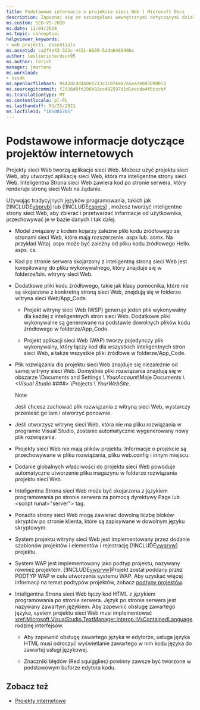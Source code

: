 ```yaml
---
title: Podstawowe informacje o projekcie sieci Web | Microsoft Docs
description: Zapoznaj się ze szczegółami wewnętrznymi dotyczącymi działania projektów sieci Web w programie Visual Studio.
ms.custom: SEO-VS-2020
ms.date: 11/04/2016
ms.topic: conceptual
helpviewer_keywords:
- web projects, essentials
ms.assetid: ca2f4e43-322c-4431-8680-52da846940bc
author: leslierichardson95
ms.author: lerich
manager: jmartens
ms.workload:
- vssdk
ms.openlocfilehash: 9442dcdd460e1213c3c07ee87a5ea2e0d7099072
ms.sourcegitcommit: f2916d8fd296b92cc402597d1d1eecda4f6cccbf
ms.translationtype: MT
ms.contentlocale: pl-PL
ms.lasthandoff: 03/25/2021
ms.locfileid: "105085705"
---
```

# <a name="web-project-essentials"></a>Podstawowe informacje dotyczące projektów internetowych
Projekty sieci Web tworzą aplikacje sieci Web. Możesz użyć projektu sieci Web, aby utworzyć aplikację sieci Web, która ma inteligentne strony sieci Web. Inteligentna Strona sieci Web zawiera kod po stronie serwera, który renderuje stronę sieci Web na żądanie.

 Używając tradycyjnych języków programowania, takich jak [!INCLUDE[vbprvb](../../code-quality/includes/vbprvb_md.md)] lub [!INCLUDE[csprcs](../../data-tools/includes/csprcs_md.md)] , możesz tworzyć inteligentne strony sieci Web, aby zbierać i przetwarzać informacje od użytkownika, przechowywać je w bazie danych i tak dalej.

- Model związany z kodem kojarzy zależne pliki kodu źródłowego ze stronami sieci Web, które mają rozszerzenie. aspx lub. asmx. Na przykład Witaj. aspx może być zależny od pliku kodu źródłowego Hello. aspx. cs.

- Kod po stronie serwera skojarzony z inteligentną stroną sieci Web jest kompilowany do pliku wykonywalnego, który znajduje się w folderze/bin. witryny sieci Web.

- Dodatkowe pliki kodu źródłowego, takie jak klasy pomocnika, które nie są skojarzone z konkretną stroną sieci Web, znajdują się w folderze witryna sieci Web/App_Code.

  - Projekt witryny sieci Web (WSP) generuje jeden plik wykonywalny dla każdej z inteligentnych stron sieci Web. Dodatkowe pliki wykonywalne są generowane na podstawie dowolnych plików kodu źródłowego w folderze/App_Code.

  - Projekt aplikacji sieci Web (WAP) tworzy pojedynczy plik wykonywalny, który łączy kod dla wszystkich inteligentnych stron sieci Web, a także wszystkie pliki źródłowe w folderze/App_Code.

- Plik rozwiązania dla projektu sieci Web znajduje się niezależnie od samej witryny sieci Web. Domyślnie pliki rozwiązania znajdują się w obszarze \Documents and Settings \\ *YourAccount*\Moje Documents \\ *\<Visual Studio ####>* \Projects \\ *YourWebSite*.

  > [!NOTE]
  > Jeśli chcesz zachować plik rozwiązania z witryną sieci Web, wystarczy przenieść go tam i otworzyć ponownie.

- Jeśli otworzysz witrynę sieci Web, która nie ma pliku rozwiązania w programie Visual Studio, zostanie automatycznie wygenerowany nowy plik rozwiązania.

- Projekty sieci Web nie mają plików projektu. Informacje o projekcie są przechowywane w pliku rozwiązania, pliku web.config i innym miejscu.

- Dodanie globalnych właściwości do projektu sieci Web powoduje automatyczne utworzenie pliku magazynu w folderze rozwiązania projektu sieci Web.

- Inteligentna Strona sieci Web może być skojarzona z językiem programowania po stronie serwera za pomocą dyrektywy Page lub \<script runat="server"> tag.

- Ponadto strony sieci Web mogą zawierać dowolną liczbę bloków skryptów po stronie klienta, które są zapisywane w dowolnym języku skryptowym.

- System projektu witryny sieci Web jest implementowany przez dodanie szablonów projektów i elementów i rejestrację [!INCLUDE[vwprvw](../../extensibility/internals/includes/vwprvw_md.md)] projektu.

- System WAP jest implementowany jako podtyp projektu, nazywany również projektem. [!INCLUDE[vwprvw](../../extensibility/internals/includes/vwprvw_md.md)]Projekt został poddany przez PODTYP WAP w celu utworzenia systemu WAP. Aby uzyskać więcej informacji na temat podtypów projektów, zobacz [podtypy projektów](../../extensibility/internals/project-subtypes.md).

- Inteligentna Strona sieci Web łączy kod HTML z językiem programowania po stronie serwera. Język po stronie serwera jest nazywany zawartym językiem. Aby zapewnić obsługę zawartego języka, system projektu sieci Web musi implementować <xref:Microsoft.VisualStudio.TextManager.Interop.IVsContainedLanguage> rodzinę interfejsów.

  - Aby zapewnić obsługę zawartego języka w edytorze, usługa języka HTML musi odroczyć wyświetlanie zawartego w nim kodu języka do zawartej usługi językowej.

  - Znaczniki błędów (Red squigglies) powinny zawsze być tworzone w podstawowym buforze edytora kodu.

## <a name="see-also"></a>Zobacz też
- [Projekty internetowe](../../extensibility/internals/web-projects.md)
